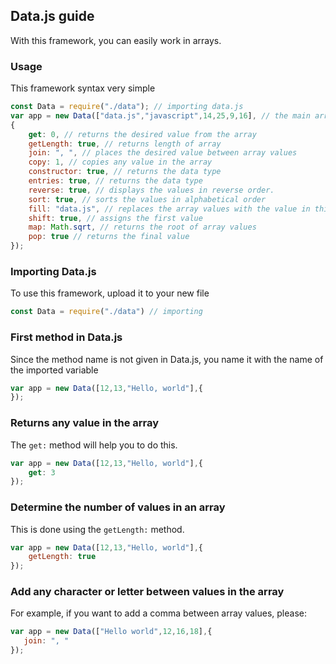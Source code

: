 ## Data.js guide

With this framework, you can easily work in arrays.

### Usage

This framework syntax very simple

```javascript
const Data = require("./data"); // importing data.js
var app = new Data(["data.js","javascript",14,25,9,16], // the main array that the framework takes
{
    get: 0, // returns the desired value from the array
    getLength: true, // returns length of array
    join: ", ", // places the desired value between array values
    copy: 1, // copies any value in the array
    constructor: true, // returns the data type
    entries: true, // returns the data type
    reverse: true, // displays the values ​​in reverse order.
    sort: true, // sorts the values in alphabetical order
    fill: "data.js", // replaces the array values ​​with the value in this method
    shift: true, // assigns the first value
    map: Math.sqrt, // returns the root of array values
    pop: true // returns the final value
});
```

### Importing Data.js
To use this framework, upload it to your new file
```javascript
const Data = require("./data") // importing
```

### First method in Data.js
Since the method name is not given in Data.js, you name it with the name of the imported variable
```javascript
var app = new Data([12,13,"Hello, world"],{
});
```

### Returns any value in the array
The `get:` method will help you to do this.
```js
var app = new Data([12,13,"Hello, world"],{
    get: 3
});
```

### Determine the number of values ​​in an array
This is done using the `getLength:` method.
```javascript
var app = new Data([12,13,"Hello, world"],{
    getLength: true
});
```

### Add any character or letter between values ​​in the array
For example, if you want to add a comma between array values, please:
```js
var app = new Data(["Hello world",12,16,18],{
   join: ", " 
});
```
